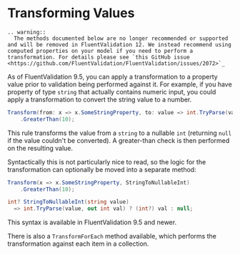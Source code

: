 # Transforming Values

```eval_rst
.. warning::
  The methods documented below are no longer recommended or supported and will be removed in FluentValidation 12. We instead recommend using computed properties on your model if you need to perform a transformation. For details please see `this GitHub issue <https://github.com/FluentValidation/FluentValidation/issues/2072>`_
```

As of FluentValidation 9.5, you can apply a transformation to a property value prior to validation being performed against it. For example, if you have property of type `string` that actually contains numeric input, you could apply a transformation to convert the string value to a number.


```csharp
Transform(from: x => x.SomeStringProperty, to: value => int.TryParse(value, out int val) ? (int?) val : null)
    .GreaterThan(10);
```

This rule transforms the value from a `string` to a nullable `int` (returning `null` if the value couldn't be converted). A greater-than check is then performed on the resulting value.

Syntactically this is not particularly nice to read, so the logic for the transformation can optionally be moved into a separate method:

```csharp
Transform(x => x.SomeStringProperty, StringToNullableInt)
    .GreaterThan(10);

int? StringToNullableInt(string value)
  => int.TryParse(value, out int val) ? (int?) val : null;

```

This syntax is available in FluentValidation 9.5 and newer.

There is also a `TransformForEach` method available, which performs the transformation against each item in a collection.
